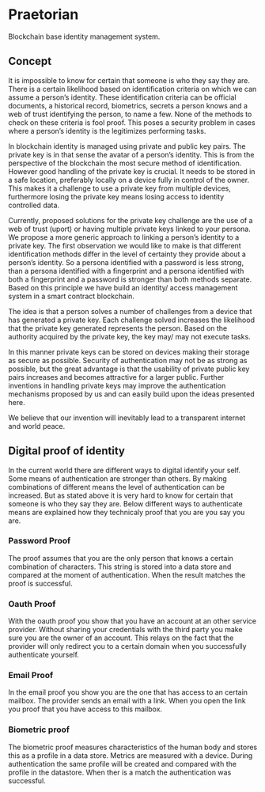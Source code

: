 # Praetorian
Blockchain base identity management system.

## Concept
It is impossible to know for certain that someone is who they say they are. There is a certain likelihood based on identification criteria on which we can assume a person’s identity. These identification criteria can be official documents, a historical record, biometrics, secrets a person knows and a web of trust identifying the person, to name a few. None of the methods to check on these criteria is fool proof. This poses a security problem in cases where a person’s identity is the legitimizes performing tasks.

In blockchain identity is managed using private and public key pairs. The private key is in that sense the avatar of a person’s identity. This is from the perspective of the blockchain the most secure method of identification. However good handling of the private key is crucial. It needs to be stored in a safe location, preferably locally on a device fully in control of the owner. This makes it a challenge to use a private key from multiple devices, furthermore losing the private key means losing access to identity controlled data. 

Currently, proposed solutions for the private key challenge are the use of a web of trust (uport) or having multiple private keys linked to your persona. We propose a more generic approach to linking a person’s identity to a private key. The first observation we would like to make is that different identification methods differ in the level  of certainty they provide about a person’s identity. So a persona identified with a password is less strong, than a persona identified with a fingerprint and a persona identified with both a fingerprint and a password is stronger than both methods separate. Based on this principle we have build an identity/ access management system in a smart contract blockchain.

The idea is that a person solves a number of challenges from a device that has generated a private key. Each challenge solved increases the likelihood that the private key generated represents the person. Based on the authority acquired by the private key, the key may/  may not execute tasks. 

In this manner private keys can be stored on devices making their storage as secure as possible. Security of authentication may not be as strong as possible, but the great advantage is that the usability of private public key pairs increases and becomes attractive for a larger public. Further inventions in handling private keys may improve the authentication mechanisms proposed by us and can easily build upon the ideas presented here.

We believe that our invention will inevitably lead to a transparent internet and world peace.

## Digital proof of identity
In the current world there are different ways to digital identify your self. Some means of authentication are stronger than others. By making combinations of different means the level of authentication can be increased. But as stated above it is very hard to know for certain that someone is who they say they are. Below different ways to authenticate means are explained how they technicaly proof that you are you say you are.

### Password Proof
The proof assumes that you are the only person that knows a certain combination of characters. This string is stored into a data store and compared at the moment of authentication. When the result matches the proof is successful.

### Oauth Proof
With the oauth proof you show that you have an account at an other service provider. Without sharing your credentials with the third party you make sure you are the owner of an account. This relays on the fact that the provider will only redirect you to a certain domain when you successfully authenticate yourself.

### Email Proof
In the email proof you show you are the one that has access to an certain mailbox. The provider sends an email with a link. When you open the link you proof that you have access to this mailbox.

### Biometric proof
The biometric proof measures characteristics of the human body and stores this as a profile in a data store. Metrics are measured with a device. During authentication the same profile will be created and compared with the profile in the datastore. When ther is a match the authentication was successful.

